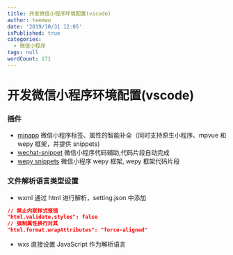 ```yaml
---
title: 开发微信小程序环境配置(vscode)
author: teemwu
date: '2019/10/31 12:05'
isPublished: true
categories:
  - 微信小程序
tags: null
wordCount: 171
---
```


# 开发微信小程序环境配置(vscode)

### 插件
- [minapp](https://marketplace.visualstudio.com/items?itemName=qiu8310.minapp-vscode)
    微信小程序标签、属性的智能补全（同时支持原生小程序、mpvue 和 wepy 框架，并提供 snippets)
- [wechat-snippet](https://marketplace.visualstudio.com/items?itemName=ChandZhang.wechat-snippet)
    微信小程序代码辅助,代码片段自动完成
- [wepy snippets](https://marketplace.visualstudio.com/items?itemName=wleven.wepy-snippets)
    微信小程序 wepy 框架, wepy 框架代码片段

### 文件解析语言类型设置
 - wxml
    通过 html 进行解析，setting.json 中添加
 ```json
// 禁止内联样式报错
"html.validate.styles": false 
// 强制属性换行对其
"html.format.wrapAttributes": "force-aligned"
```
- wxs
    直接设置 JavaScript 作为解析语言
